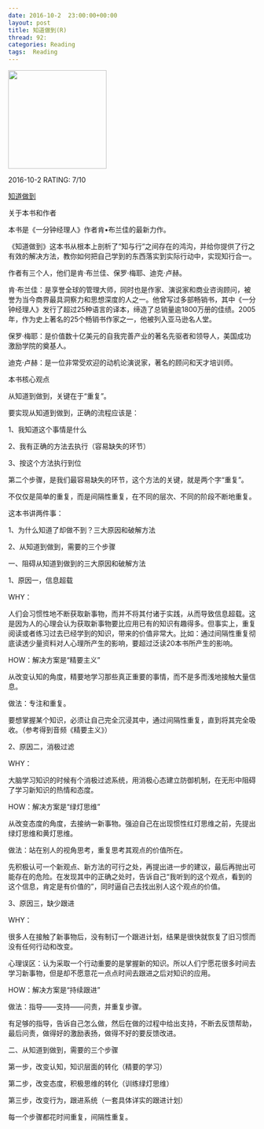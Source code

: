 ```yaml
---
date: 2016-10-2	 23:00:00+00:00
layout: post
title: 知道做到(R)
thread: 92:
categories: Reading
tags:  Reading
---
```


<img src="https://images-cn-8.ssl-images-amazon.com/images/I/516mOusVSdL.jpg" width="200" />

2016-10-2 RATING: 7/10

[知道做到](https://www.amazon.cn/%E7%9F%A5%E9%81%93%E5%81%9A%E5%88%B0-%E8%82%AF%C2%B7%E5%B8%83%E5%85%B0%E4%BD%B3/dp/B001FD88QO/ref=sr_1_1?ie=UTF8&qid=1475401995)

关于本书和作者

本书是《一分钟经理人》作者肯•布兰佳的最新力作。

《知道做到》这本书从根本上剖析了“知与行”之间存在的鸿沟，并给你提供了行之有效的解决方法，教你如何把自己学到的东西落实到实际行动中，实现知行合一。


作者有三个人，他们是肯·布兰佳、保罗·梅耶、迪克·卢赫。

肯·布兰佳：是享誉全球的管理大师，同时也是作家、演说家和商业咨询顾问，被誉为当今商界最具洞察力和思想深度的人之一。他曾写过多部畅销书，其中《一分钟经理人》发行了超过25种语言的译本，缔造了总销量逾1800万册的佳绩。2005年，作为史上著名的25个畅销书作家之一，他被列入亚马逊名人堂。

保罗·梅耶：是价值数十亿美元的自我完善产业的著名先驱者和领导人，美国成功激励学院的奠基人。

迪克·卢赫：是一位非常受欢迎的动机论演说家，著名的顾问和天才培训师。


本书核心观点

从知道到做到，关键在于“重复”。

要实现从知道到做到，正确的流程应该是：

1、我知道这个事情是什么

2、我有正确的方法去执行（容易缺失的环节）

3、按这个方法执行到位

第二个步骤，是我们最容易缺失的环节，这个方法的关键，就是两个字“重复”。

不仅仅是简单的重复，而是间隔性重复，在不同的层次、不同的阶段不断地重复。


这本书讲两件事：

1、为什么知道了却做不到？三大原因和破解方法

2、从知道到做到，需要的三个步骤


一、阻碍从知道到做到的三大原因和破解方法

1、原因一，信息超载

WHY：

人们会习惯性地不断获取新事物，而并不将其付诸于实践，从而导致信息超载。这是因为人的心理会认为获取新事物要比应用已有的知识有趣得多。但事实上，重复阅读或者练习过去已经学到的知识，带来的价值非常大。比如：通过间隔性重复彻底读透少量资料对人心理所产生的影响，要超过泛读20本书所产生的影响。

HOW：解决方案是“精要主义”

从改变认知的角度，精要地学习那些真正重要的事情，而不是多而浅地接触大量信息。

做法：专注和重复。

要想掌握某个知识，必须让自己完全沉浸其中，通过间隔性重复，直到将其完全吸收。（参考得到音频《精要主义》）


2、原因二，消极过滤

WHY：

大脑学习知识的时候有个消极过滤系统，用消极心态建立防御机制，在无形中阻碍了学习新知识的热情和态度。

HOW：解决方案是“绿灯思维”

从改变态度的角度，去接纳一新事物。强迫自己在出现惯性红灯思维之前，先提出绿灯思维和黄灯思维。

做法：站在别人的视角思考，重复思考其观点的价值所在。

先积极认可一个新观点、新方法的可行之处，再提出进一步的建议，最后再抛出可能存在的危险。在发现其中的正确之处时，告诉自己“我听到的这个观点，看到的这个信息，肯定是有价值的”，同时逼自己去找出别人这个观点的价值。


3、原因三，缺少跟进

WHY：

很多人在接触了新事物后，没有制订一个跟进计划，结果是很快就恢复了旧习惯而没有任何行动和改变。

心理误区：认为采取一个行动重要的是掌握新的知识。所以人们宁愿花很多时间去学习新事物，但是却不愿意花一点点时间去跟进之后对知识的应用。

HOW：解决方案是“持续跟进”

做法：指导——支持——问责，并重复步骤。

有足够的指导，告诉自己怎么做，然后在做的过程中给出支持，不断去反馈帮助，最后问责，做得好的激励表扬，做得不好的要反馈改进。


二、从知道到做到，需要的三个步骤

第一步，改变认知，知识层面的转化（精要的学习）

第二步，改变态度，积极思维的转化（训练绿灯思维）

第三步，改变行为，跟进系统（一套具体详实的跟进计划）

每一个步骤都花时间重复，间隔性重复。
